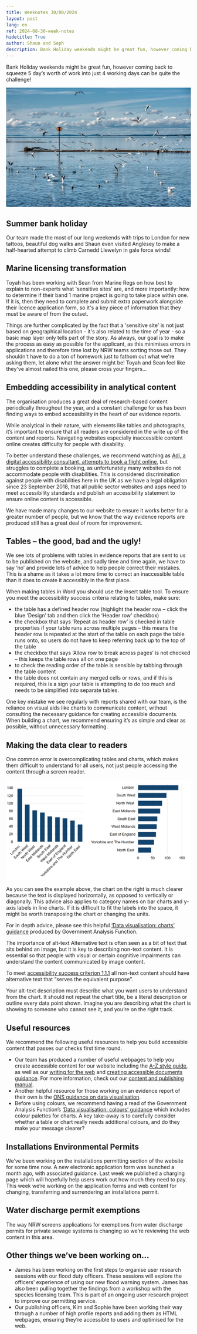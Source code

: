 ```yaml
---
title: Weeknotes 30/08/2024
layout: post
lang: en
ref: 2024-08-30-week-notes
hidetitle: True
author: Shaun and Soph
description: Bank Holiday weekends might be great fun, however coming back to squeeze 5 day’s worth of work into just 4 working days can be quite the challenge!
---
```


Bank Holiday weekends might be great fun, however coming back to squeeze 5 day’s worth of work into just 4 working days can be quite the challenge!

![photo of seagulls flying over the water](https://github.com/nrw-digital/week-notes/blob/16786a5c2d2ba1529f28da4d97629454aceeaaca/images/birds-4894277_1280.jpg?raw=true)

## Summer bank holiday
Our team made the most of our long weekends with trips to London for new tattoos, beautiful dog walks and Shaun even visited Anglesey to make a half-hearted attempt to climb Carnedd Llewelyn in gale force winds! 

## Marine licensing transformation

Toyah has been working with Sean from Marine Regs on how best to explain to non-experts what 'sensitive sites' are, and more importantly: how to determine if their band 1 marine project is going to take place within one. If it is, then they need to complete and submit extra paperwork alongside their licence application form, so it's a key piece of information that they must be aware of from the outset. 

Things are further complicated by the fact that a 'sensitive site' is not just based on geographical location - it's also related to the time of year - so a basic map layer only tells part of the story. As always, our goal is to make the process as easy as possible for the applicant, as this minimises errors in applications and therefore time lost by NRW teams sorting those out. They shouldn't have to do a ton of homework just to fathom out what we're asking them, let alone what the answer might be! Toyah and Sean feel like they've almost nailed this one, please cross your fingers…

## Embedding accessibility in analytical content

The organisation produces a great deal of research-based content periodically throughout the year, and a constant challenge for us has been finding ways to embed accessibility in the heart of our evidence reports. 

While analytical in their nature, with elements like tables and photographs, it’s important to ensure that all readers are considered in the write up of the content and reports.  Navigating websites especially inaccessible content online creates difficulty for people with disability. 

To better understand these challenges, we recommend watching as [Adi, a digital accessibility consultant, attempts to book a flight online](https://www.youtube.com/watch?v=TUfM2IeZp54), but struggles to complete a booking, as unfortunately many websites do not accommodate people with disabilities. This is considered discrimination against people with disabilities here in the UK as we have a legal obligation since 23 September 2018, that all public sector websites and apps need to meet accessibility standards and publish an accessibility statement to ensure online content is accessible. 

We have made many changes to our website to ensure it works better for a greater number of people, but we know that the way evidence reports are produced still has a great deal of room for improvement.

## Tables – the good, bad and the ugly!

We see lots of problems with tables in evidence reports that are sent to us to be published on the website, and sadly time and time again, we have to say ‘no’ and provide lots of advice to help people correct their mistakes. This is a shame as it takes a lot more time to correct an inaccessible table than it does to create it accessibly in the first place. 

When making tables in Word you should use the insert table tool. To ensure you meet the accessibility success criteria relating to tables, make sure:

+ the table has a defined header row (highlight the header row – click the blue ‘Design’ tab and then click the ‘Header row’ checkbox)
+ the checkbox that says ‘Repeat as header row’ is checked in table properties if your table runs across multiple pages – this means the header row is repeated at the start of the table on each page the table runs onto, so users do not have to keep referring back up to the top of the table
+ the checkbox that says ‘Allow row to break across pages’ is not checked – this keeps the table rows all on one page
+ to check the reading order of the table is sensible by tabbing through the table content
+ the table does not contain any merged cells or rows, and if this is required, this is a sign your table is attempting to do too much and needs to be simplified into separate tables.

One key mistake we see regularly with reports shared with our team, is the reliance on visual aids like charts to communicate content, without consulting the necessary guidance for creating accessible documents. When building a chart, we recommend ensuring it’s as simple and clear as possible, without unnecessary formatting.

## Making the data clear to readers

One common error is overcomplicating tables and charts, which makes them difficult to understand for all users, not just people accessing the content through a screen reader.

![two bar charts, one complicated with an incorrect format and the other simpler and easier to comprehend]( https://github.com/nrw-digital/week-notes/blob/16786a5c2d2ba1529f28da4d97629454aceeaaca/images/chart%20example%20img.PNG?raw=true)

As you can see the example above, the chart on the right is much clearer because the text is displayed horizontally, as opposed to vertically or diagonally. This advice also applies to category names on bar charts and y-axis labels in line charts. If it is difficult to fit the labels into the space, it might be worth transposing the chart or changing the units.

For in depth advice, please see this helpful [‘Data visualisation: charts’ guidance](https://analysisfunction.civilservice.gov.uk/policy-store/data-visualisation-charts/) produced by Government Analysis Function.

The importance of alt-text
Alternative text is often seen as a bit of text that sits behind an image, but it is key to describing non-text content. It is essential so that people with visual or certain cognitive impairments can understand the content communicated by image content.

To meet [accessibility success criterion 1.1.1](https://www.w3.org/WAI/WCAG22/Understanding/non-text-content.html) all non-text content should have alternative text that “serves the equivalent purpose”.

Your alt-text description must describe what you want users to understand from the chart. It should not repeat the chart title, be a literal description or outline every data point shown. Imagine you are describing what the chart is showing to someone who cannot see it, and you’re on the right track.

## Useful resources

We recommend the following useful resources to help you build accessible content that passes our checks first time round. 

+ Our team has produced a number of useful webpages to help you create accessible content for our website including the [A-Z style guide](https://naturalresources.wales/footer-links/a-z-style-guide/?lang=en), as well as our [writing for the web](https://naturalresources.wales/footer-links/how-we-write-for-the-web/?lang=en) and [creating accessible documents guidance](https://naturalresources.wales/footer-links/writing-accessible-documents/?lang=en). For more information, check out our [content and publishing manual](https://naturalresources.wales/footer-links/content-and-publishing-manual/?lang=en).
+ Another helpful resource for those working on an evidence report of their own is the [ONS guidance on data visualisation](https://style.ons.gov.uk/category/data-visualisation/).
+ Before using colours, we recommend having a read of the Government Analysis Function’s [‘Data visualisation: colours’ guidance](https://analysisfunction.civilservice.gov.uk/policy-store/data-visualisation-colours-in-charts/) which includes colour palettes for charts. A key take-away is to carefully consider whether a table or chart really needs additional colours, and do they make your message clearer?

## Installations Environmental Permits

We’ve been working on the installations permitting section of the website for some time now. A new electronic application form was launched a month ago, with associated guidance. Last week we published a charging page which will hopefully help users work out how much they need to pay.
This week we’re working on the application forms and web content for changing, transferring and surrendering an installations permit.

## Water discharge permit exemptions

The way NRW screens applications for exemptions from water discharge permits for private sewage systems is changing so we’re reviewing the web content in this area.

## Other things we’ve been working on…

+ James has been working on the first steps to organise user research sessions with our flood duty officers. These sessions will explore the officers’ experience of using our new flood warning system. James has also been pulling together the findings from a workshop with the species licensing team. This is part of an ongoing user research project to improve our permitting service. 
+ Our publishing officers, Kim and Sophie have been working their way through a number of high profile reports and adding them as HTML webpages, ensuring they’re accessible to users and optimised for the web.

